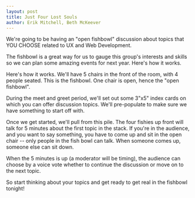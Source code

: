 ```yaml
---
layout: post
title: Just Four Lost Souls
author: Erik Mitchell, Beth McKeever
---
```


<p class="lead">
We're going to be having an "open fishbowl" discussion about topics that YOU CHOOSE related to UX and Web Development.
<p>

<!--more-->
The fishbowl is a great way for us to gauge this group's interests and skills so we can plan some amazing events for next year. Here's how it works.

Here's how it works. We'll have 5 chairs in the front of the room, with 4 people
seated. This is the fishbowl. One chair is open, hence the "open
fishbowl".

During the meet and greet period, we'll set out some 3"x5" index cards
on which you can offer discussion topics. We'll pre-populate to make
sure we have something to start off with.

Once we get started, we'll
pull from this pile. The four fishies up front will talk for 5 minutes
about the first topic in the stack. If you're in the audience, and you
want to say something, you have to come up and sit in the open chair
-- only people in the fish bowl can talk. When someone comes up,
someone else can sit down.

When the 5 minutes is up (a moderator will be timing), the audience
can choose by a voice vote whether to continue the discussion or move
on to the next topic.

So start thinking about your topics and get ready to get real in the fishbowl tonight!
